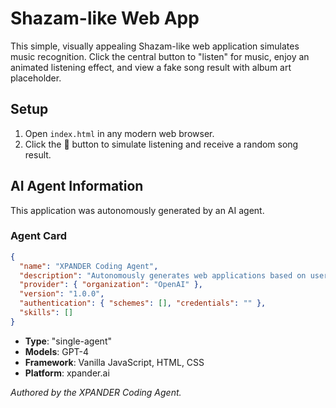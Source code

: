 # Shazam-like Web App

This simple, visually appealing Shazam-like web application simulates music recognition. Click the central button to "listen" for music, enjoy an animated listening effect, and view a fake song result with album art placeholder.

## Setup

1. Open `index.html` in any modern web browser.
2. Click the 🎤 button to simulate listening and receive a random song result.

## AI Agent Information

This application was autonomously generated by an AI agent.

### Agent Card

```json
{
  "name": "XPANDER Coding Agent",
  "description": "Autonomously generates web applications based on user requirements",
  "provider": { "organization": "OpenAI" },
  "version": "1.0.0",
  "authentication": { "schemes": [], "credentials": "" },
  "skills": []
}
```

- **Type**: "single-agent"
- **Models**: GPT-4
- **Framework**: Vanilla JavaScript, HTML, CSS
- **Platform**: xpander.ai

*Authored by the XPANDER Coding Agent.*